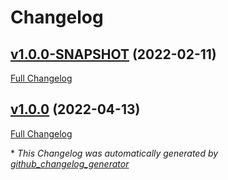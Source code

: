 # Changelog

## [v1.0.0-SNAPSHOT](https://github.com/NASA-PDS/registry-crawler-service/tree/v1.0.0-SNAPSHOT) (2022-02-11)

[Full Changelog](https://github.com/NASA-PDS/registry-crawler-service/compare/v1.0.0...v1.0.1-SNAPSHOT)

## [v1.0.0](https://github.com/NASA-PDS/registry-crawler-service/tree/v1.0.0) (2022-04-13)

[Full Changelog](https://github.com/NASA-PDS/registry-crawler-service/compare/e5bc1897d0dbe974f5790094019612b3503cb5b9...v1.0.0)



\* *This Changelog was automatically generated by [github_changelog_generator](https://github.com/github-changelog-generator/github-changelog-generator)*
